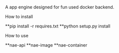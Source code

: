 A app engine designed for fun used docker backend.

How to install

**pip install -r requires.txt
**python setup.py install

How to use

**nae-api
**nae-image
**nae-container
